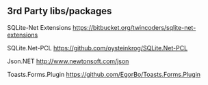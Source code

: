 3rd Party libs/packages
-----------------------

SQLite-Net Extensions
https://bitbucket.org/twincoders/sqlite-net-extensions

SQLite.Net-PCL
https://github.com/oysteinkrog/SQLite.Net-PCL

Json.NET
http://www.newtonsoft.com/json

Toasts.Forms.Plugin
https://github.com/EgorBo/Toasts.Forms.Plugin